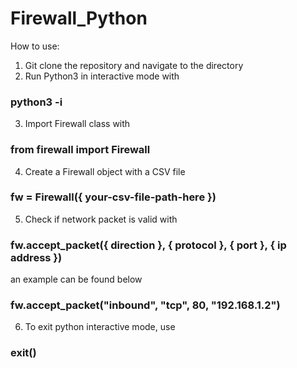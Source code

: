 # Firewall_Python

How to use:
1) Git clone the repository and navigate to the directory
2) Run Python3 in interactive mode with 
### python3 -i
3) Import Firewall class with
### from firewall import Firewall
4) Create a Firewall object with a CSV file
### fw = Firewall({ your-csv-file-path-here })
5) Check if network packet is valid with
### fw.accept_packet({ direction }, { protocol }, { port }, { ip address })
an example can be found below
### fw.accept_packet("inbound", "tcp", 80, "192.168.1.2")
6) To exit python interactive mode, use
### exit()
